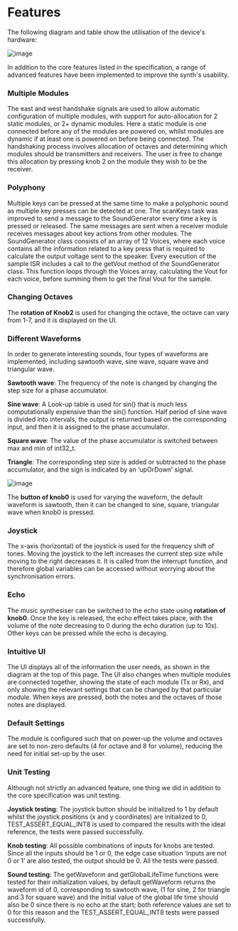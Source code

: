 # Features

The following diagram and table show the utilisation of the device's hardware:

![image](https://user-images.githubusercontent.com/59955474/159999112-e45b18e2-caa7-4559-83e8-ca13ded137f6.png)

In addition to the core features listed in the specification, a range of advanced features have been implemented to improve the synth's usability.

### Multiple Modules
The east and west handshake signals are used to allow automatic configuration of multiple modules, with support for auto-allocation for 2 static modules, or 2+ dynamic modules. Here a static module is one connected before any of the modules are powered on, whilst modules are dynamic if at least one is powered on before being connected. The handshaking process involves allocation of octaves and determining which modules should be transmitters and receivers. The user is free to change this allocation by pressing knob 2 on the module they wish to be the receiver.

### Polyphony
Multiple keys can be pressed at the same time to make a polyphonic sound as multiple key presses can be detected at one. The scanKeys task was improved to send a message to the SoundGenerator every time a key is pressed or released. The same messages are sent when a receiver module receives messages about key actions from other modules. The SoundGenerator class consists of an array of 12 Voices, where each voice contains all the information related to a key press that is required to calculate the output voltage sent to the speaker. Every execution of the sample ISR includes a call to the getVout method of the SoundGenerator class. This function loops through the Voices array, calculating the Vout for each voice, before summing them to get the final Vout for the sample.

### Changing Octaves
The **rotation of Knob2** is used for changing the octave, the octave can vary from 1-7, and it is displayed on the UI.

### Different Waveforms
In order to generate interesting sounds, four types of waveforms are implemented, including sawtooth wave, sine wave, square wave and triangular wave. 

**Sawtooth wave**: The frequency of the note is changed by changing the step size for a phase accumulator.

**Sine wave**: A Look-up table is used for sin() that is much less computationally expensive than the sin() function. Half period of sine wave is divided into intervals, the output is returned based on the corresponding input, and then it is assigned to the phase accumulator.

**Square wave**: The value of the phase accumulator is switched between max and min of int32_t.

**Triangle**: The corresponding step size is added or subtracted to the phase accumulator, and the sign is indicated by an ‘upOrDown’ signal.

![image](https://user-images.githubusercontent.com/59955474/159999894-b389ab1e-a7ca-47c6-9e78-61258ded5eb9.png)

The **button of knob0** is used for varying the waveform, the default waveform is sawtooth, then it can be changed to sine, square, triangular wave when knob0 is pressed. 

### Joystick
The x-axis (horizontal) of the joystick is used for the frequency shift of tones. Moving the joystick to the left increases the current step size while moving to the right decreases it. It is called from the interrupt function, and therefore global variables can be accessed without worrying about the synchronisation errors.

### Echo
The music synthesiser can be switched to the echo state using **rotation of knob0**. Once the key is released, the echo effect takes place, with the volume of the note decreasing to 0 during the echo duration (up to 10s). Other keys can be pressed while the echo is decaying.

### Intuitive UI
The UI displays all of the information the user needs, as shown in the diagram at the top of this page. The UI also changes when multiple modules are connected together, showing the state of each module (Tx or Rx), and only showing the relevant settings that can be changed by that particular module. When keys are pressed, both the notes and the octaves of those notes are displayed.

### Default Settings
The module is configured such that on power-up the volume and octaves are set to non-zero defaults (4 for octave and 8 for volume), reducing the need for initial set-up by the user.

### Unit Testing
Although not strictly an advanced feature, one thing we did in addition to the core specification was unit testing.

**Joystick testing**: The joystick button should be initialized to 1 by default whilst the joystick positions (x and y coordinates) are initialized to 0, TEST_ASSERT_EQUAL_INT8 is used to compared the results with the ideal reference, the tests were passed successfully. 

**Knob testing**: All possible combinations of inputs for knobs are tested. Since all the inputs should be 1 or 0, the edge case situation ‘inputs are not 0 or 1’ are also tested, the output should be 0. All the tests were passed.

**Sound testing**: The getWaveform and getGlobalLifeTime functions were tested for their initialization values, by default getWaveform returns the waveform id of 0, corresponding to sawtooth wave, (1 for sine, 2 for triangle and 3 for square wave) and the initial value of the global life time should also be 0 since there is no echo at the start; both reference values are set to 0 for this reason and the TEST_ASSERT_EQUAL_INT8 tests were passed successfully.
